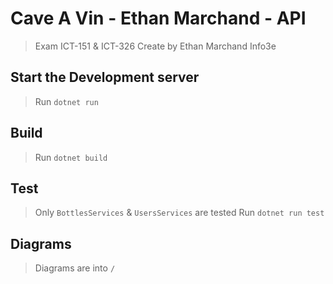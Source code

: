
# Cave A Vin - Ethan Marchand - API
> Exam ICT-151 & ICT-326
> Create by Ethan Marchand Info3e

## Start the Development server

> Run `dotnet run`

## Build

> Run `dotnet build`

## Test
> Only `BottlesServices` & `UsersServices` are tested
> Run `dotnet run test`

## Diagrams

> Diagrams are into `/`

